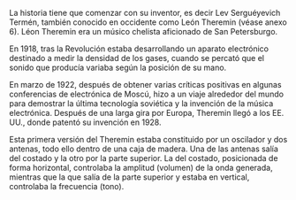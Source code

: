 La historia tiene que comenzar con su inventor, es decir Lev Serguéyevich Termén, también conocido en occidente como León Theremin (véase anexo 6). Léon Theremin era un músico chelista aficionado de San Petersburgo. 

En 1918, tras la Revolución estaba desarrollando un aparato electrónico destinado a medir la densidad de los gases, cuando se percató que el sonido que producía variaba según la posición de su mano.


En marzo de 1922, después de obtener varias críticas positivas en algunas conferencias de electrónica de Moscú, hizo a un viaje alrededor del mundo para demostrar la última tecnología soviética y la invención de la música electrónica. Después de una larga gira por Europa, Theremin llegó a los EE. UU., donde patentó su invención en 1928.
 
Esta primera versión del Theremin estaba constituido por un oscilador y dos antenas, todo ello dentro de una caja de madera. Una de las antenas salía del costado y la otro por la parte superior. La del costado, posicionada de forma horizontal, controlaba la amplitud (volumen) de la onda generada, mientras que la que salía de la parte superior y estaba en vertical, controlaba la frecuencia (tono).


